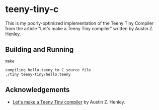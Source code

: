 # teeny-tiny-c
This is my poorly-optimized implementation of the Teeny Tiny Compiler from
the article "Let's make a Teeny Tiny compiler" written by Austin Z. Henley.

## Building and Running
 ```
make

compiling hello.teeny to C source file
./tiny teeny-tiny/hello.teeny
```

## Acknowledgements
- [Let's make a Teeny Tiny compiler](https://austinhenley.com/blog/teenytinycompiler1.html) by Austin Z. Henley.
 

